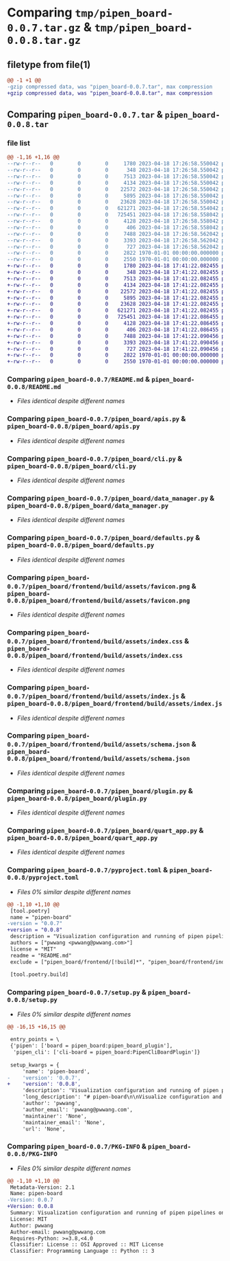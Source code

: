 # Comparing `tmp/pipen_board-0.0.7.tar.gz` & `tmp/pipen_board-0.0.8.tar.gz`

## filetype from file(1)

```diff
@@ -1 +1 @@
-gzip compressed data, was "pipen_board-0.0.7.tar", max compression
+gzip compressed data, was "pipen_board-0.0.8.tar", max compression
```

## Comparing `pipen_board-0.0.7.tar` & `pipen_board-0.0.8.tar`

### file list

```diff
@@ -1,16 +1,16 @@
--rw-r--r--   0        0        0     1780 2023-04-18 17:26:58.550042 pipen_board-0.0.7/README.md
--rw-r--r--   0        0        0      348 2023-04-18 17:26:58.550042 pipen_board-0.0.7/pipen_board/__init__.py
--rw-r--r--   0        0        0     7513 2023-04-18 17:26:58.550042 pipen_board-0.0.7/pipen_board/apis.py
--rw-r--r--   0        0        0     4134 2023-04-18 17:26:58.550042 pipen_board-0.0.7/pipen_board/cli.py
--rw-r--r--   0        0        0    22572 2023-04-18 17:26:58.550042 pipen_board-0.0.7/pipen_board/data_manager.py
--rw-r--r--   0        0        0     5895 2023-04-18 17:26:58.550042 pipen_board-0.0.7/pipen_board/defaults.py
--rw-r--r--   0        0        0    23628 2023-04-18 17:26:58.550042 pipen_board-0.0.7/pipen_board/frontend/build/assets/favicon.png
--rw-r--r--   0        0        0   621271 2023-04-18 17:26:58.554042 pipen_board-0.0.7/pipen_board/frontend/build/assets/index.css
--rw-r--r--   0        0        0   725451 2023-04-18 17:26:58.558042 pipen_board-0.0.7/pipen_board/frontend/build/assets/index.js
--rw-r--r--   0        0        0     4128 2023-04-18 17:26:58.558042 pipen_board-0.0.7/pipen_board/frontend/build/assets/schema.json
--rw-r--r--   0        0        0      406 2023-04-18 17:26:58.558042 pipen_board-0.0.7/pipen_board/frontend/build/index.html
--rw-r--r--   0        0        0     7488 2023-04-18 17:26:58.562042 pipen_board-0.0.7/pipen_board/plugin.py
--rw-r--r--   0        0        0     3393 2023-04-18 17:26:58.562042 pipen_board-0.0.7/pipen_board/quart_app.py
--rw-r--r--   0        0        0      727 2023-04-18 17:26:58.562042 pipen_board-0.0.7/pyproject.toml
--rw-r--r--   0        0        0     2822 1970-01-01 00:00:00.000000 pipen_board-0.0.7/setup.py
--rw-r--r--   0        0        0     2550 1970-01-01 00:00:00.000000 pipen_board-0.0.7/PKG-INFO
+-rw-r--r--   0        0        0     1780 2023-04-18 17:41:22.082455 pipen_board-0.0.8/README.md
+-rw-r--r--   0        0        0      348 2023-04-18 17:41:22.082455 pipen_board-0.0.8/pipen_board/__init__.py
+-rw-r--r--   0        0        0     7513 2023-04-18 17:41:22.082455 pipen_board-0.0.8/pipen_board/apis.py
+-rw-r--r--   0        0        0     4134 2023-04-18 17:41:22.082455 pipen_board-0.0.8/pipen_board/cli.py
+-rw-r--r--   0        0        0    22572 2023-04-18 17:41:22.082455 pipen_board-0.0.8/pipen_board/data_manager.py
+-rw-r--r--   0        0        0     5895 2023-04-18 17:41:22.082455 pipen_board-0.0.8/pipen_board/defaults.py
+-rw-r--r--   0        0        0    23628 2023-04-18 17:41:22.082455 pipen_board-0.0.8/pipen_board/frontend/build/assets/favicon.png
+-rw-r--r--   0        0        0   621271 2023-04-18 17:41:22.082455 pipen_board-0.0.8/pipen_board/frontend/build/assets/index.css
+-rw-r--r--   0        0        0   725451 2023-04-18 17:41:22.086455 pipen_board-0.0.8/pipen_board/frontend/build/assets/index.js
+-rw-r--r--   0        0        0     4128 2023-04-18 17:41:22.086455 pipen_board-0.0.8/pipen_board/frontend/build/assets/schema.json
+-rw-r--r--   0        0        0      406 2023-04-18 17:41:22.086455 pipen_board-0.0.8/pipen_board/frontend/build/index.html
+-rw-r--r--   0        0        0     7488 2023-04-18 17:41:22.090456 pipen_board-0.0.8/pipen_board/plugin.py
+-rw-r--r--   0        0        0     3393 2023-04-18 17:41:22.090456 pipen_board-0.0.8/pipen_board/quart_app.py
+-rw-r--r--   0        0        0      727 2023-04-18 17:41:22.090456 pipen_board-0.0.8/pyproject.toml
+-rw-r--r--   0        0        0     2822 1970-01-01 00:00:00.000000 pipen_board-0.0.8/setup.py
+-rw-r--r--   0        0        0     2550 1970-01-01 00:00:00.000000 pipen_board-0.0.8/PKG-INFO
```

### Comparing `pipen_board-0.0.7/README.md` & `pipen_board-0.0.8/README.md`

 * *Files identical despite different names*

### Comparing `pipen_board-0.0.7/pipen_board/apis.py` & `pipen_board-0.0.8/pipen_board/apis.py`

 * *Files identical despite different names*

### Comparing `pipen_board-0.0.7/pipen_board/cli.py` & `pipen_board-0.0.8/pipen_board/cli.py`

 * *Files identical despite different names*

### Comparing `pipen_board-0.0.7/pipen_board/data_manager.py` & `pipen_board-0.0.8/pipen_board/data_manager.py`

 * *Files identical despite different names*

### Comparing `pipen_board-0.0.7/pipen_board/defaults.py` & `pipen_board-0.0.8/pipen_board/defaults.py`

 * *Files identical despite different names*

### Comparing `pipen_board-0.0.7/pipen_board/frontend/build/assets/favicon.png` & `pipen_board-0.0.8/pipen_board/frontend/build/assets/favicon.png`

 * *Files identical despite different names*

### Comparing `pipen_board-0.0.7/pipen_board/frontend/build/assets/index.css` & `pipen_board-0.0.8/pipen_board/frontend/build/assets/index.css`

 * *Files identical despite different names*

### Comparing `pipen_board-0.0.7/pipen_board/frontend/build/assets/index.js` & `pipen_board-0.0.8/pipen_board/frontend/build/assets/index.js`

 * *Files identical despite different names*

### Comparing `pipen_board-0.0.7/pipen_board/frontend/build/assets/schema.json` & `pipen_board-0.0.8/pipen_board/frontend/build/assets/schema.json`

 * *Files identical despite different names*

### Comparing `pipen_board-0.0.7/pipen_board/plugin.py` & `pipen_board-0.0.8/pipen_board/plugin.py`

 * *Files identical despite different names*

### Comparing `pipen_board-0.0.7/pipen_board/quart_app.py` & `pipen_board-0.0.8/pipen_board/quart_app.py`

 * *Files identical despite different names*

### Comparing `pipen_board-0.0.7/pyproject.toml` & `pipen_board-0.0.8/pyproject.toml`

 * *Files 0% similar despite different names*

```diff
@@ -1,10 +1,10 @@
 [tool.poetry]
 name = "pipen-board"
-version = "0.0.7"
+version = "0.0.8"
 description = "Visualization configuration and running of pipen pipelines on the web"
 authors = ["pwwang <pwwang@pwwang.com>"]
 license = "MIT"
 readme = "README.md"
 exclude = ["pipen_board/frontend/[!build]*", "pipen_board/frontend/index.html"]
 
 [tool.poetry.build]
```

### Comparing `pipen_board-0.0.7/setup.py` & `pipen_board-0.0.8/setup.py`

 * *Files 0% similar despite different names*

```diff
@@ -16,15 +16,15 @@
 
 entry_points = \
 {'pipen': ['board = pipen_board:pipen_board_plugin'],
  'pipen_cli': ['cli-board = pipen_board:PipenCliBoardPlugin']}
 
 setup_kwargs = {
     'name': 'pipen-board',
-    'version': '0.0.7',
+    'version': '0.0.8',
     'description': 'Visualization configuration and running of pipen pipelines on the web',
     'long_description': "# pipen-board\n\nVisualize configuration and running of [pipen][1] pipelines on the web.\n\n## Installation\n\n```bash\npip install pipen-board\n```\n\n## Usage\n\n```bash\n$ pipen board --help\nUsage: pipen board [options] <pipeline> -- [pipeline options]\n\nVisualize configuration and running of pipen pipelines on the web\n\nRequired Arguments:\n  pipeline              The pipeline and the CLI arguments to run the pipeline. For the\n                        pipeline either `/path/to/pipeline.py:<pipeline>` or\n                        `<module.submodule>:<pipeline>` `<pipeline>` must be an instance of\n                        `Pipen` and running the pipeline should be called under `__name__ ==\n                        '__main__'.\n\nOptions:\n  -h, --help            show help message and exit\n  --port PORT           Port to serve the UI wizard [default: 18521]\n  --name NAME           The name of the pipeline. Default to the pipeline class name. You\n                        can use a different name to associate with a different set of\n                        configurations.\n  --additional FILE     Additional arguments for the pipeline, in YAML, INI, JSON or TOML\n                        format. Can have sections `ADDITIONAL_OPTIONS` and `RUNNING_OPTIONS`\n  --dev                 Run the pipeline in development mode. This will print verbosal\n                        logging information and reload the pipeline if a new instantce\n                        starts when page reloads.\n  --root ROOT           The root directory of the pipeline. [default: .]\n  --loglevel {auto,debug,info,warning,error,critical}\n                        Logging level. If `auto`, set to `debug` if `--dev` is set,\n                        otherwise `info` [default: auto]\n```\n\n[1]: https://github.com/pwwang/pipen\n",
     'author': 'pwwang',
     'author_email': 'pwwang@pwwang.com',
     'maintainer': 'None',
     'maintainer_email': 'None',
     'url': 'None',
```

### Comparing `pipen_board-0.0.7/PKG-INFO` & `pipen_board-0.0.8/PKG-INFO`

 * *Files 0% similar despite different names*

```diff
@@ -1,10 +1,10 @@
 Metadata-Version: 2.1
 Name: pipen-board
-Version: 0.0.7
+Version: 0.0.8
 Summary: Visualization configuration and running of pipen pipelines on the web
 License: MIT
 Author: pwwang
 Author-email: pwwang@pwwang.com
 Requires-Python: >=3.8,<4.0
 Classifier: License :: OSI Approved :: MIT License
 Classifier: Programming Language :: Python :: 3
```

